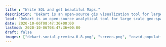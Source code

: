 ```yaml
---
title : "Write SQL and get beautiful Maps."
description: "Dekart is an open-source gis visualization tool for large scale geo-spatial data. Dekart is based on Kepler.gl visualization and supports BigQuery and AWS Athena as a data source."
lead: "Dekart is an open-source analytical tool for large scale geo-spatial data. Dekart is based on Kepler.gl visualization and supports BigQuery and AWS Athena as a data source."
date: 2020-10-06T08:47:36+00:00
lastmod: 2020-10-06T08:47:36+00:00
draft: false
images: ["dekart-social-preview-0-8.png", "screen.png", "covid-population-density-germany.png"]
---
```

